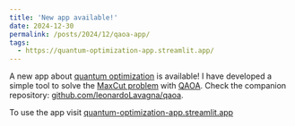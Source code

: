 ```yaml
---
title: 'New app available!'
date: 2024-12-30
permalink: /posts/2024/12/qaoa-app/
tags:
  - https://quantum-optimization-app.streamlit.app/
---
```


A new app about [quantum optimization](https://en.wikipedia.org/wiki/Quantum_optimization_algorithms) is available! I have developed a simple tool to solve the [MaxCut problem](https://en.wikipedia.org/wiki/Maximum_cut) with [QAOA](https://qiskit-community.github.io/qiskit-algorithms/tutorials/05_qaoa.html). Check the companion repository: [github.com/leonardoLavagna/qaoa](https://github.com/leonardoLavagna/qaoa).

To use the app visit [quantum-optimization-app.streamlit.app](https://quantum-optimization-app.streamlit.app/)
